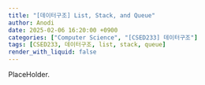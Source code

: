 ```yaml
---
title: "[데이터구조] List, Stack, and Queue"
author: Anodi
date: 2025-02-06 16:20:00 +0900
categories: ["Computer Science", "[CSED233] 데이터구조"]
tags: [CSED233, 데이터구조, list, stack, queue]
render_with_liquid: false
---
```


PlaceHolder.